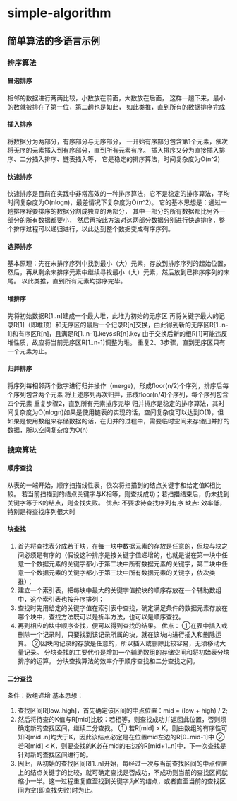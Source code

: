 # simple-algorithm
## 简单算法的多语言示例

### 排序算法

#### 冒泡排序
相邻的数据进行两两比较，小数放在前面，大数放在后面，
这样一趟下来，最小的数就被排在了第一位，第二趟也是如此，
如此类推，直到所有的数据排序完成

#### 插入排序
将数据分为两部分，有序部分与无序部分，
一开始有序部分包含第1个元素，依次将无序的元素插入到有序部分，直到所有元素有序。
插入排序又分为直接插入排序、二分插入排序、链表插入等，
它是稳定的排序算法，时间复杂度为O(n^2)

#### 快速排序
快速排序是目前在实践中非常高效的一种排序算法，它不是稳定的排序算法，平均时间复杂度为O(nlogn)，最差情况下复杂度为O(n^2)。
它的基本思想是：通过一趟排序将要排序的数据分割成独立的两部分，
其中一部分的所有数据都比另外一部分的所有数据都要小，
然后再按此方法对这两部分数据分别进行快速排序，整个排序过程可以递归进行，以此达到整个数据变成有序序列。

#### 选择排序
基本原理：先在未排序序列中找到最小（大）元素，存放到排序序列的起始位置，
然后，再从剩余未排序元素中继续寻找最小（大）元素，然后放到已排序序列的末尾。
以此类推，直到所有元素均排序完毕。

#### 堆排序
先将初始数据R[1..n]建成一个最大堆，此堆为初始的无序区
再将关键字最大的记录R[1]（即堆顶）和无序区的最后一个记录R[n]交换，由此得到新的无序区R[1..n-1]和有序区R[n]，且满足R[1..n-1].keys≤R[n].key
由于交换后新的根R[1]可能违反堆性质，故应将当前无序区R[1..n-1]调整为堆。
重复2、3步骤，直到无序区只有一个元素为止。

#### 归并排序
将序列每相邻两个数字进行归并操作（merge)，形成floor(n/2)个序列，排序后每个序列包含两个元素
将上述序列再次归并，形成floor(n/4)个序列，每个序列包含四个元素
重复步骤2，直到所有元素排序完毕
归并排序是稳定的排序算法，其时间复杂度为O(nlogn)如果是使用链表的实现的话，空间复杂度可以达到O(1)，但如果是使用数组来存储数据的话，在归并的过程中，需要临时空间来存储归并好的数据，所以空间复杂度为O(n)


### 搜索算法

#### 顺序查找
从表的一端开始，顺序扫描线性表，依次将扫描到的结点关键宇和给定值K相比较。
若当前扫描到的结点关键字与K相等，则查找成功；若扫描结束后，仍未找到关键字等于K的结点，则查找失败。 
优点: 不要求待查找序列有序
缺点: 效率低，特别是待查找序列很大时

#### 块查找
1. 首先将查找表分成若干块，在每一块中数据元素的存放是任意的，但块与块之间必须是有序的（假设这种排序是按关键字值递增的，也就是说在第一块中任意一个数据元素的关键字都小于第二块中所有数据元素的关键字，第二块中任意一个数据元素的关键字都小于第三块中所有数据元素的关键字，依次类推）； 
2. 建立一个索引表，把每块中最大的关键字值按块的顺序存放在一个辅助数组中，这个索引表也按升序排列； 
3. 查找时先用给定的关键字值在索引表中查找，确定满足条件的数据元素存放在哪个块中，查找方法既可以是折半方法，也可以是顺序查找。 
4. 再到相应的块中顺序查找，便可以得到查找的结果。 
优点： 
①在表中插入或删除一个记录时，只要找到该记录所属的块，就在该块内进行插入和删除运算。 
②因块内记录的存放是任意的，所以插入或删除比较容易，无须移动大量记录。 
分块查找的主要代价是增加一个辅助数组的存储空间和将初始表分块排序的运算。 
分块查找算法的效率介于顺序查找和二分查找之间。

#### 二分查找
条件：数组递增 
基本思想： 

1. 查找区间R[low..high]，首先确定该区间的中点位置：mid = (low + high) / 2; 
2. 然后将待查的K值与R[mid]比较：若相等，则查找成功并返回此位置，否则须确定新的查找区间，继续二分查找。 
① 若R[mid] > K，则由数组的有序性可知R[mid..n]均大于K，因此该结点必定是在位置mid左边的R[0..mid-1]中 
② 若R[mid] < K，则要查找的K必在mid的右边的R[mid+1..n]中，下一次查找是针对新的查找区间进行的。 
3. 因此，从初始的查找区间R[1..n]开始，每经过一次与当前查找区间的中点位置上的结点关键字的比较，就可确定查找是否成功，不成功则当前的查找区间就缩小一半。这一过程重复直至找到关键字为K的结点，或者直至当前的查找区间为空(即查找失败)时为止。 
